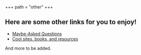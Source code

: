 +++
path = "other"
+++

Here are some other links for you to enjoy!
-------------------------

* [Maybe-Asked Questions](/maq)
* [Cool sites, books, and resources](/cool)

And more to be added.

